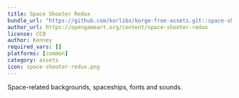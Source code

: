 ```yaml
---
title: Space Shooter Redux
bundle_url: "https://github.com/korlibs/korge-free-assets.git::space-shooter-redux"
author_url: https://opengameart.org/content/space-shooter-redux
license: CC0
author: Kenney
required_vars: []
platforms: [common]
category: assets
icon: space-shooter-redux.png
---
```


Space-related backgrounds, spaceships, fonts and sounds.
